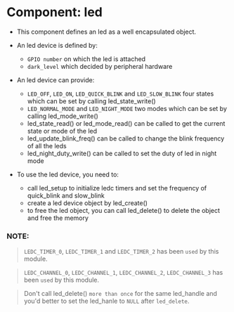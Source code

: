 # Component: led

* This component defines an led as a well encapsulated object.

* An led device is defined by:
	* `GPIO number` on which the led is attached
	* `dark_level` which decided by peripheral hardware

* An led device can provide:
	* `LED_OFF`, `LED_ON`, `LED_QUICK_BLINK` and `LED_SLOW_BLINK` four states which can be set by calling led_state_write()
	* `LED_NORMAL_MODE` and `LED_NIGHT_MODE` two modes which can be set by calling led_mode_write()
	* led_state_read() or led_mode_read() can be called to get the current state or mode of the led
    * led_update_blink_freq() can be called to change the blink frequency of all the leds
    * led_night_duty_write() can be called to set the duty of led in night mode

* To use the led device, you need to:
	* call led_setup to initialize ledc timers and set the frequency of quick_blink and slow_blink
	* create a led device object by led_create()
	* to free the led object, you can call led_delete() to delete the object and free the memory

### NOTE:
> `LEDC_TIMER_0`, `LEDC_TIMER_1` and `LEDC_TIMER_2` has been `used` by this module.

> `LEDC_CHANNEL_0`, `LEDC_CHANNEL_1`, `LEDC_CHANNEL_2`, `LEDC_CHANNEL_3` has been `used` by this module.

> Don't call led_delete() `more than once` for the same led_handle and you'd better to set the led_hanle to `NULL` after `led_delete`. 
